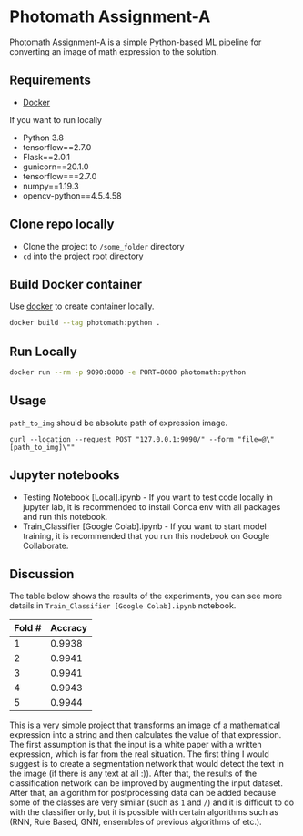 # Photomath Assignment-A

Photomath Assignment-A is a simple Python-based ML pipeline for converting an image of math expression to the solution.

## Requirements

* [Docker](https://www.docker.com/)

If you want to run locally
* Python 3.8
* tensorflow==2.7.0
* Flask==2.0.1
* gunicorn==20.1.0
* tensorflow===2.7.0
* numpy==1.19.3
* opencv-python==4.5.4.58

## Clone repo locally
* Clone the project to `/some_folder` directory
* `cd` into the project root directory

## Build Docker container

Use [docker](https://www.docker.com/) to create container locally.

```bash
docker build --tag photomath:python .
```

## Run Locally
```bash
docker run --rm -p 9090:8080 -e PORT=8080 photomath:python
```

## Usage

`path_to_img` should be absolute path of expression image.
```curl
curl --location --request POST "127.0.0.1:9090/" --form "file=@\"[path_to_img]\""
```

## Jupyter notebooks

* Testing Notebook [Local].ipynb -  If you want to test code locally in jupyter lab, it is recommended to install Conca env with all packages and run this notebook.
* Train_Classifier [Google Colab].ipynb - If you want to start model training, it is recommended that you run this nodebook on Google Collaborate.

## Discussion

The table below shows the results of the experiments, you can see more details in `Train_Classifier [Google Colab].ipynb` notebook.

| Fold # | Accracy |
| --- | --- |
| 1 | 0.9938 |
| 2 | 0.9941  |
| 3 | 0.9941  |
| 4 | 0.9943  |
| 5 | 0.9944  |

This is a very simple project that transforms an image of a mathematical expression into a string and then calculates the value of that expression. The first assumption is that the input is a white paper with a written expression, which is far from the real situation. The first thing I would suggest is to create a segmentation network that would detect the text in the image (if there is any text at all :)). After that, the results of the classification network can be improved by augmenting the input dataset. After that, an algorithm for postprocessing data can be added because some of the classes are very similar (such as `1` and `/`) and it is difficult to do with the classifier only, but it is possible with certain algorithms such as (RNN, Rule Based, GNN, ensembles of previous algorithms of etc.).